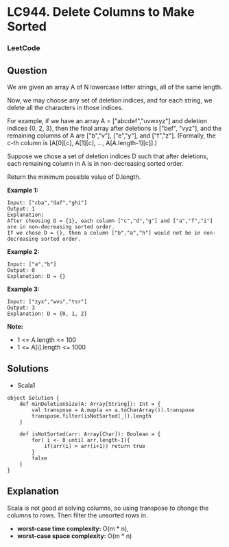 # LC944. Delete Columns to Make Sorted

### LeetCode

## Question

We are given an array A of N lowercase letter strings, all of the same length.

Now, we may choose any set of deletion indices, and for each string, we delete all the characters in those indices.

For example, if we have an array A = ["abcdef","uvwxyz"] and deletion indices {0, 2, 3}, then the final array after deletions is ["bef", "vyz"], and the remaining columns of A are ["b","v"], ["e","y"], and ["f","z"].  (Formally, the c-th column is [A[0][c], A[1][c], ..., A[A.length-1][c]].)

Suppose we chose a set of deletion indices D such that after deletions, each remaining column in A is in non-decreasing sorted order.

Return the minimum possible value of D.length.

**Example 1:**
```
Input: ["cba","daf","ghi"]
Output: 1
Explanation: 
After choosing D = {1}, each column ["c","d","g"] and ["a","f","i"] are in non-decreasing sorted order.
If we chose D = {}, then a column ["b","a","h"] would not be in non-decreasing sorted order.
```

**Example 2:**
```
Input: ["a","b"]
Output: 0
Explanation: D = {}
```

**Example 3:**
```
Input: ["zyx","wvu","tsr"]
Output: 3
Explanation: D = {0, 1, 2}
```

**Note:**

* 1 <= A.length <= 100
* 1 <= A[i].length <= 1000

## Solutions

* Scala1
```
object Solution {
    def minDeletionSize(A: Array[String]): Int = {
        val transpose = A.map(a => a.toCharArray()).transpose
        transpose.filter(isNotSorted(_)).length
    }
    
    def isNotSorted(arr: Array[Char]): Boolean = {
        for( i <- 0 until arr.length-1){
            if(arr(i) > arr(i+1)) return true
        }
        false
    }
}
```

## Explanation

Scala is not good at solving columns, so using transpose to change the columns to rows. Then filter the unsorted rows in.

* **worst-case time complexity:** O(m * n),
* **worst-case space complexity:** O(m * n)


